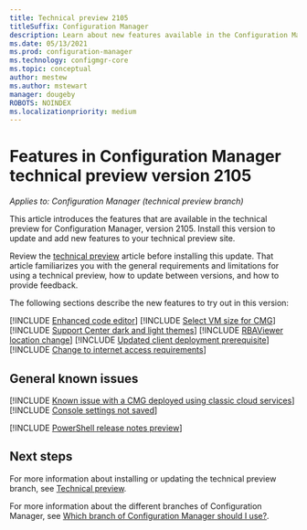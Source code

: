```yaml
---
title: Technical preview 2105
titleSuffix: Configuration Manager
description: Learn about new features available in the Configuration Manager technical preview branch version 2105.
ms.date: 05/13/2021
ms.prod: configuration-manager
ms.technology: configmgr-core
ms.topic: conceptual
author: mestew
ms.author: mstewart
manager: dougeby
ROBOTS: NOINDEX
ms.localizationpriority: medium
---
```


# Features in Configuration Manager technical preview version 2105

*Applies to: Configuration Manager (technical preview branch)*

This article introduces the features that are available in the technical preview for Configuration Manager, version 2105. Install this version to update and add new features to your technical preview site.<!-- baseline only statement:  When you install a new technical preview site, this release is also available as a baseline version.-->

Review the [technical preview](../technical-preview.md) article before installing this update. That article familiarizes you with the general requirements and limitations for using a technical preview, how to update between versions, and how to provide feedback.

The following sections describe the new features to try out in this version:

<!-- [!INCLUDE [Example feature name](includes/2105/1234567.md)] -->

[!INCLUDE [Enhanced code editor](includes/2105/8495588.md)]
[!INCLUDE [Select VM size for CMG](includes/2105/3555749.md)]
[!INCLUDE [Support Center dark and light themes](includes/2105/8218853.md)]
[!INCLUDE [RBAViewer location change](includes/2105/9573789.md)]
[!INCLUDE [Updated client deployment prerequisite](includes/2105/5170229.md)]
[!INCLUDE [Change to internet access requirements](includes/2105/9791281.md)]

## General known issues

[!INCLUDE [Known issue with a CMG deployed using classic cloud services](includes/2105/ki9888296.md)]
[!INCLUDE [Console settings not saved](includes/2105/known-issue-5452256.md)]

<!-- powershell release notes -->
[!INCLUDE [PowerShell release notes preview](includes/2105/9752792.md)]

## Next steps

For more information about installing or updating the technical preview branch, see [Technical preview](../technical-preview.md).

For more information about the different branches of Configuration Manager, see [Which branch of Configuration Manager should I use?](../../understand/which-branch-should-i-use.md).
